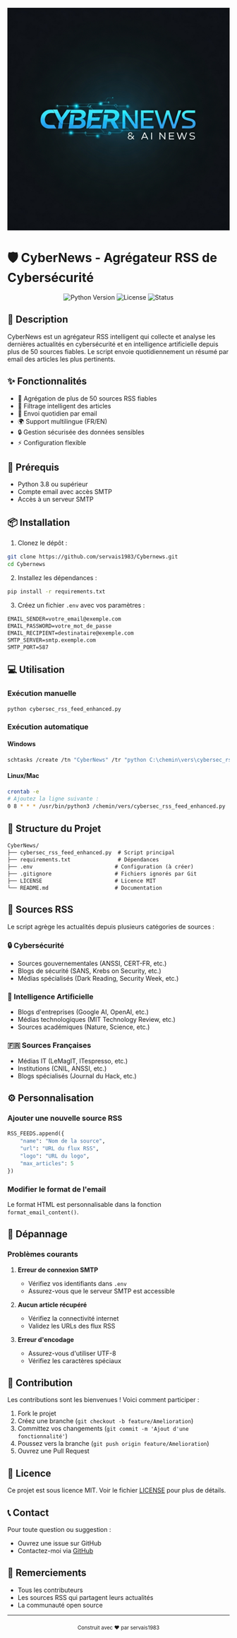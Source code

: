 
![image](cybernews.png)

# 🛡️ CyberNews - Agrégateur RSS de Cybersécurité

<div align="center">
  <img src="https://img.shields.io/badge/Python-3.8%2B-blue" alt="Python Version">
  <img src="https://img.shields.io/badge/License-MIT-green" alt="License">
  <img src="https://img.shields.io/badge/Status-Active-success" alt="Status">
</div>

## 📝 Description

CyberNews est un agrégateur RSS intelligent qui collecte et analyse les dernières actualités en cybersécurité et en intelligence artificielle depuis plus de 50 sources fiables. Le script envoie quotidiennement un résumé par email des articles les plus pertinents.

## ✨ Fonctionnalités

- 🔄 Agrégation de plus de 50 sources RSS fiables
- 🎯 Filtrage intelligent des articles
- 📧 Envoi quotidien par email
- 🌍 Support multilingue (FR/EN)
- 🔒 Gestion sécurisée des données sensibles
- ⚡ Configuration flexible

## 🚀 Prérequis

- Python 3.8 ou supérieur
- Compte email avec accès SMTP
- Accès à un serveur SMTP

## 📦 Installation

1. Clonez le dépôt :
```bash
git clone https://github.com/servais1983/Cybernews.git
cd Cybernews
```

2. Installez les dépendances :
```bash
pip install -r requirements.txt
```

3. Créez un fichier `.env` avec vos paramètres :
```env
EMAIL_SENDER=votre_email@exemple.com
EMAIL_PASSWORD=votre_mot_de_passe
EMAIL_RECIPIENT=destinataire@exemple.com
SMTP_SERVER=smtp.exemple.com
SMTP_PORT=587
```

## 💻 Utilisation

### Exécution manuelle
```bash
python cybersec_rss_feed_enhanced.py
```

### Exécution automatique

#### Windows
```bash
schtasks /create /tn "CyberNews" /tr "python C:\chemin\vers\cybersec_rss_feed_enhanced.py" /sc daily /st 08:00
```

#### Linux/Mac
```bash
crontab -e
# Ajoutez la ligne suivante :
0 8 * * * /usr/bin/python3 /chemin/vers/cybersec_rss_feed_enhanced.py
```

## 📁 Structure du Projet

```
CyberNews/
├── cybersec_rss_feed_enhanced.py  # Script principal
├── requirements.txt               # Dépendances
├── .env                          # Configuration (à créer)
├── .gitignore                    # Fichiers ignorés par Git
├── LICENSE                       # Licence MIT
└── README.md                     # Documentation
```

## 📰 Sources RSS

Le script agrège les actualités depuis plusieurs catégories de sources :

### 🔒 Cybersécurité
- Sources gouvernementales (ANSSI, CERT-FR, etc.)
- Blogs de sécurité (SANS, Krebs on Security, etc.)
- Médias spécialisés (Dark Reading, Security Week, etc.)

### 🤖 Intelligence Artificielle
- Blogs d'entreprises (Google AI, OpenAI, etc.)
- Médias technologiques (MIT Technology Review, etc.)
- Sources académiques (Nature, Science, etc.)

### 🇫🇷 Sources Françaises
- Médias IT (LeMagIT, ITespresso, etc.)
- Institutions (CNIL, ANSSI, etc.)
- Blogs spécialisés (Journal du Hack, etc.)

## ⚙️ Personnalisation

### Ajouter une nouvelle source RSS
```python
RSS_FEEDS.append({
    "name": "Nom de la source",
    "url": "URL du flux RSS",
    "logo": "URL du logo",
    "max_articles": 5
})
```

### Modifier le format de l'email
Le format HTML est personnalisable dans la fonction `format_email_content()`.

## 🔧 Dépannage

### Problèmes courants

1. **Erreur de connexion SMTP**
   - Vérifiez vos identifiants dans `.env`
   - Assurez-vous que le serveur SMTP est accessible

2. **Aucun article récupéré**
   - Vérifiez la connectivité internet
   - Validez les URLs des flux RSS

3. **Erreur d'encodage**
   - Assurez-vous d'utiliser UTF-8
   - Vérifiez les caractères spéciaux

## 🤝 Contribution

Les contributions sont les bienvenues ! Voici comment participer :

1. Fork le projet
2. Créez une branche (`git checkout -b feature/Amelioration`)
3. Committez vos changements (`git commit -m 'Ajout d'une fonctionnalité'`)
4. Poussez vers la branche (`git push origin feature/Amelioration`)
5. Ouvrez une Pull Request

## 📄 Licence

Ce projet est sous licence MIT. Voir le fichier [LICENSE](LICENSE) pour plus de détails.

## 📞 Contact

Pour toute question ou suggestion :
- Ouvrez une issue sur GitHub
- Contactez-moi via [GitHub](https://github.com/servais1983)

## 🙏 Remerciements

- Tous les contributeurs
- Les sources RSS qui partagent leurs actualités
- La communauté open source

---

<div align="center">
  <sub>Construit avec ❤️ par servais1983</sub>
</div> 
